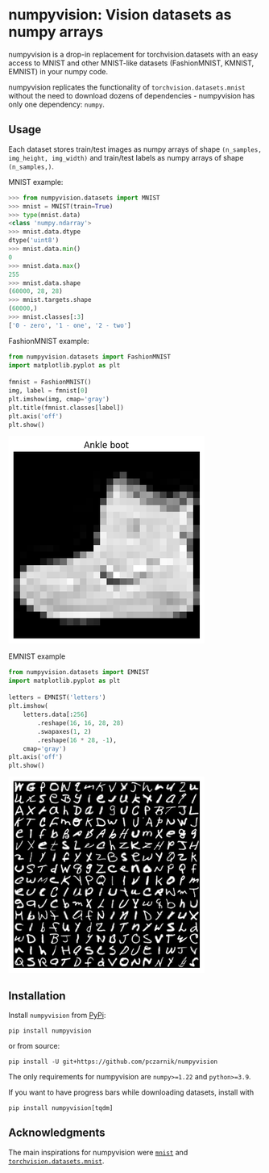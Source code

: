 # numpyvision: Vision datasets as numpy arrays

numpyvision is a drop-in replacement for torchvision.datasets with an easy access to MNIST and other MNIST-like datasets (FashionMNIST, KMNIST, EMNIST) in your numpy code.

numpyvision replicates the functionality of `torchvision.datasets.mnist` without the need to download dozens of dependencies - numpyvision has only one dependency: `numpy`.


## Usage

Each dataset stores train/test images as numpy arrays of shape `(n_samples, img_height, img_width)` and train/test labels as numpy arrays of shape `(n_samples,)`.

MNIST example:
```python
>>> from numpyvision.datasets import MNIST
>>> mnist = MNIST(train=True)
>>> type(mnist.data)
<class 'numpy.ndarray'>
>>> mnist.data.dtype
dtype('uint8')
>>> mnist.data.min()
0
>>> mnist.data.max()
255
>>> mnist.data.shape
(60000, 28, 28)
>>> mnist.targets.shape
(60000,)
>>> mnist.classes[:3]
['0 - zero', '1 - one', '2 - two']
```

FashionMNIST example:
```python
from numpyvision.datasets import FashionMNIST
import matplotlib.pyplot as plt

fmnist = FashionMNIST()
img, label = fmnist[0]
plt.imshow(img, cmap='gray')
plt.title(fmnist.classes[label])
plt.axis('off')
plt.show()
```
![FashionMNIST example](https://raw.githubusercontent.com/pczarnik/numpyvision/main/imgs/fmnist_boot.png)

EMNIST example
```python
from numpyvision.datasets import EMNIST
import matplotlib.pyplot as plt

letters = EMNIST('letters')
plt.imshow(
    letters.data[:256]
        .reshape(16, 16, 28, 28)
        .swapaxes(1, 2)
        .reshape(16 * 28, -1),
    cmap='gray')
plt.axis('off')
plt.show()
```
![EMNIST example](https://raw.githubusercontent.com/pczarnik/numpyvision/main/imgs/emnist_letters_256.png)

## Installation

Install `numpyvision` from [PyPi](https://pypi.org/project/numpyvision):
```
pip install numpyvision
```
or from source:
```
pip install -U git+https://github.com/pczarnik/numpyvision
```
The only requirements for numpyvision are `numpy>=1.22` and `python>=3.9`.

If you want to have progress bars while downloading datasets, install with
```
pip install numpyvision[tqdm]
```

## Acknowledgments

The main inspirations for numpyvision were [`mnist`](https://github.com/datapythonista/mnist) and [`torchvision.datasets.mnist`](https://github.com/pytorch/vision).
